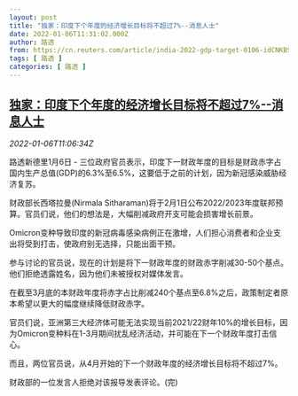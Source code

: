 ```yaml
---
layout: post
title: "独家：印度下个年度的经济增长目标将不超过7%--消息人士"
date: 2022-01-06T11:31:02.000Z
author: 路透
from: https://cn.reuters.com/article/india-2022-gdp-target-0106-idCNKBS2JG0RL
tags: [ 路透 ]
categories: [ 路透 ]
---
```

<!--1641468662000-->
[独家：印度下个年度的经济增长目标将不超过7%--消息人士](https://cn.reuters.com/article/india-2022-gdp-target-0106-idCNKBS2JG0RL)
------

<div>
<div><i>2022-01-06T11:06:34Z</i></div><p>路透新德里1月6日 - 三位政府官员表示，印度下一财政年度的目标是财政赤字占国内生产总值(GDP)的6.3%至6.5%，这要低于之前的计划，因为新冠感染威胁经济复苏。</p><p>财政部长西塔拉曼(Nirmala Sitharaman)将于2月1日公布2022/2023年度联邦预算。官员们说，他们的想法是，大幅削减政府开支可能会损害增长前景。</p><p>Omicron变种导致印度的新冠病毒感染病例正在激增，人们担心消费者和企业支出将受到打击，使政府别无选择，只能出面干预。</p><p>参与讨论的官员说，现在的计划是将下一财政年度的财政赤字削减30-50个基点。他们拒绝透露姓名，因为他们未被授权对媒体发言。</p><p>在截至3月底的本财政年度将赤字占比削减240个基点至6.8%之后，政策制定者原本希望以更大的幅度继续降低财政赤字。</p><p>官员们说，亚洲第三大经济体可能无法实现当前2021/22财年10%的增长目标，因为Omicron变种料在1-3月期间扰乱经济活动，并可能在下一个财政年度打击信心。</p><p>而且，两位官员说，从4月开始的下一个财政年度的经济增长目标将不超过7%。</p><p>财政部的一位发言人拒绝对该报导发表评论。(完)</p>
</div>
